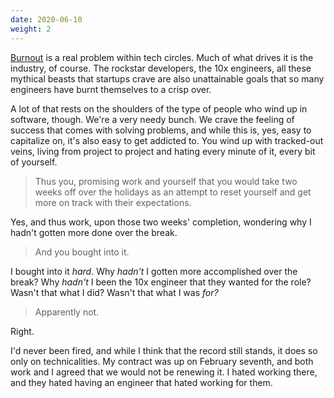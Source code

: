 ```yaml
---
date: 2020-06-10
weight: 2
---
```


<a class="pulse" href="/burnout">Burnout</a> is a real problem within tech circles. Much of what drives it is the industry, of course. The rockstar developers, the 10x engineers, all these mythical beasts that startups crave are also unattainable goals that so many engineers have burnt themselves to a crisp over.

A lot of that rests on the shoulders of the type of people who wind up in software, though. We're a very needy bunch. We crave the feeling of success that comes with solving problems, and while this is, yes, easy to capitalize on, it's also easy to get addicted to. You wind up with tracked-out veins, living from project to project and hating every minute of it, every bit of yourself.

> Thus you, promising work and yourself that you would take two weeks off over the holidays as an attempt to reset yourself and get more on track with their expectations.

Yes, and thus work, upon those two weeks' completion, wondering why I hadn't gotten more done over the break.

> And you bought into it.

I bought into it *hard*. Why *hadn't* I gotten more accomplished over the break? Why *hadn't* I been the 10x engineer that they wanted for the role? Wasn't that what I did? Wasn't that what I was *for?*

> Apparently not.

Right.

I'd never been fired, and while I think that the record still stands, it does so only on technicalities. My contract was up on February seventh, and both work and I agreed that we would not be renewing it. I hated working there, and they hated having an engineer that hated working for them.
